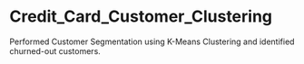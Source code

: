 # Credit_Card_Customer_Clustering

Performed Customer Segmentation using K-Means Clustering and identified churned-out customers.
